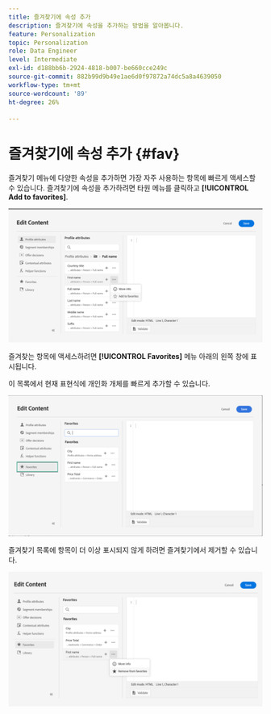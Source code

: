 ```yaml
---
title: 즐겨찾기에 속성 추가
description: 즐겨찾기에 속성을 추가하는 방법을 알아봅니다.
feature: Personalization
topic: Personalization
role: Data Engineer
level: Intermediate
exl-id: d188bb6b-2924-4818-b007-be660cce249c
source-git-commit: 882b99d9b49e1ae6d0f97872a74dc5a8a4639050
workflow-type: tm+mt
source-wordcount: '89'
ht-degree: 26%

---
```


# 즐겨찾기에 속성 추가 {#fav}

즐겨찾기 메뉴에 다양한 속성을 추가하면 가장 자주 사용하는 항목에 빠르게 액세스할 수 있습니다. 즐겨찾기에 속성을 추가하려면 타원 메뉴를 클릭하고 **[!UICONTROL Add to favorites]**.

![](assets/favorite-option.png)

즐겨찾는 항목에 액세스하려면 **[!UICONTROL Favorites]** 메뉴 아래의 왼쪽 창에 표시됩니다.

이 목록에서 현재 표현식에 개인화 개체를 빠르게 추가할 수 있습니다.

![](assets/favorite-list.png)

즐겨찾기 목록에 항목이 더 이상 표시되지 않게 하려면 즐겨찾기에서 제거할 수 있습니다.

![](assets/favorite-remove.png)
